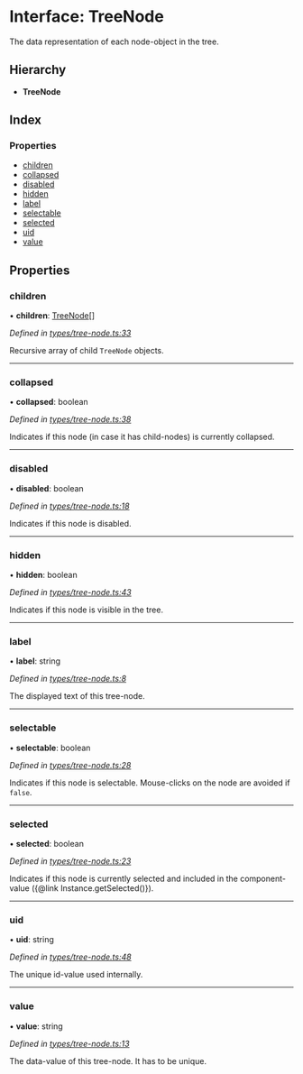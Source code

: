 # Interface: TreeNode

The data representation of each node-object in the tree.

## Hierarchy

* **TreeNode**

## Index

### Properties

* [children](treenode.md#children)
* [collapsed](treenode.md#collapsed)
* [disabled](treenode.md#disabled)
* [hidden](treenode.md#hidden)
* [label](treenode.md#label)
* [selectable](treenode.md#selectable)
* [selected](treenode.md#selected)
* [uid](treenode.md#uid)
* [value](treenode.md#value)

## Properties

### children

•  **children**: [TreeNode](treenode.md)[]

*Defined in [types/tree-node.ts:33](https://github.com/ckotzbauer/simple-tree-component/blob/466dabf/src/types/tree-node.ts#L33)*

Recursive array of child `TreeNode` objects.

___

### collapsed

•  **collapsed**: boolean

*Defined in [types/tree-node.ts:38](https://github.com/ckotzbauer/simple-tree-component/blob/466dabf/src/types/tree-node.ts#L38)*

Indicates if this node (in case it has child-nodes) is currently collapsed.

___

### disabled

•  **disabled**: boolean

*Defined in [types/tree-node.ts:18](https://github.com/ckotzbauer/simple-tree-component/blob/466dabf/src/types/tree-node.ts#L18)*

Indicates if this node is disabled.

___

### hidden

•  **hidden**: boolean

*Defined in [types/tree-node.ts:43](https://github.com/ckotzbauer/simple-tree-component/blob/466dabf/src/types/tree-node.ts#L43)*

Indicates if this node is visible in the tree.

___

### label

•  **label**: string

*Defined in [types/tree-node.ts:8](https://github.com/ckotzbauer/simple-tree-component/blob/466dabf/src/types/tree-node.ts#L8)*

The displayed text of this tree-node.

___

### selectable

•  **selectable**: boolean

*Defined in [types/tree-node.ts:28](https://github.com/ckotzbauer/simple-tree-component/blob/466dabf/src/types/tree-node.ts#L28)*

Indicates if this node is selectable. Mouse-clicks on the node are avoided if `false`.

___

### selected

•  **selected**: boolean

*Defined in [types/tree-node.ts:23](https://github.com/ckotzbauer/simple-tree-component/blob/466dabf/src/types/tree-node.ts#L23)*

Indicates if this node is currently selected and included in the component-value ({@link Instance.getSelected()}).

___

### uid

•  **uid**: string

*Defined in [types/tree-node.ts:48](https://github.com/ckotzbauer/simple-tree-component/blob/466dabf/src/types/tree-node.ts#L48)*

The unique id-value used internally.

___

### value

•  **value**: string

*Defined in [types/tree-node.ts:13](https://github.com/ckotzbauer/simple-tree-component/blob/466dabf/src/types/tree-node.ts#L13)*

The data-value of this tree-node. It has to be unique.
